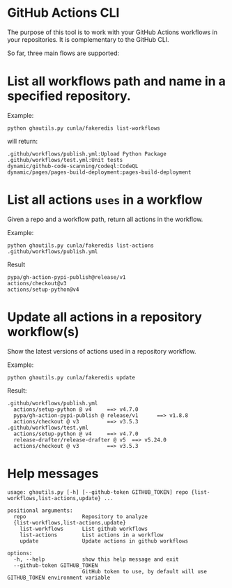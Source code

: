 GitHub Actions CLI
====================

The purpose of this tool is to work with your GitHub Actions workflows in your repositories.
It is complementary to the GitHub CLI.

So far, three main flows are supported:

# List all workflows path and name in a specified repository.

Example:

```shell
python ghautils.py cunla/fakeredis list-workflows
```
will return:

```text
.github/workflows/publish.yml:Upload Python Package
.github/workflows/test.yml:Unit tests
dynamic/github-code-scanning/codeql:CodeQL
dynamic/pages/pages-build-deployment:pages-build-deployment
```

# List all actions `uses` in a workflow

Given a repo and a workflow path, return all actions in the workflow.

Example:
```shell
python ghautils.py cunla/fakeredis list-actions .github/workflows/publish.yml
```

Result
```text
pypa/gh-action-pypi-publish@release/v1
actions/checkout@v3
actions/setup-python@v4
```

# Update all actions in a repository workflow(s)
Show the latest versions of actions used in a repository workflow.

Example:
```shell
python ghautils.py cunla/fakeredis update
```
Result:
```text
.github/workflows/publish.yml
  actions/setup-python @ v4     ==> v4.7.0
  pypa/gh-action-pypi-publish @ release/v1      ==> v1.8.8
  actions/checkout @ v3         ==> v3.5.3
.github/workflows/test.yml
  actions/setup-python @ v4     ==> v4.7.0
  release-drafter/release-drafter @ v5  ==> v5.24.0
  actions/checkout @ v3         ==> v3.5.3
```

# Help messages

```text
usage: ghautils.py [-h] [--github-token GITHUB_TOKEN] repo {list-workflows,list-actions,update} ...

positional arguments:
  repo                  Repository to analyze
  {list-workflows,list-actions,update}
    list-workflows      List github workflows
    list-actions        List actions in a workflow
    update              Update actions in github workflows

options:
  -h, --help            show this help message and exit
  --github-token GITHUB_TOKEN
                        GitHub token to use, by default will use GITHUB_TOKEN environment variable
```